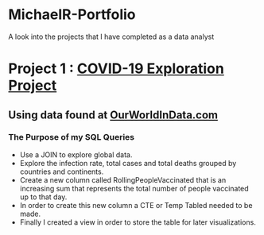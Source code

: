 # MichaelR-Portfolio 
A look into the projects that I have completed as a data analyst

# Project 1 : [COVID-19 Exploration Project](https://github.com/MichaelR98/Covid-Portfolio-Project)
## Using data found at [OurWorldInData.com](https://ourworldindata.org/covid-deaths)
### The Purpose of my SQL Queries
* Use a JOIN to explore global data.
* Explore the infection rate, total cases and total deaths grouped by countries and continents.
* Create a new column called RollingPeopleVaccinated that is an increasing sum that represents the total number of people vaccinated up to that day.
* In order to create this new column a CTE or Temp Tabled needed to be made.
* Finally I created a view in order to store the table for later visualizations.

